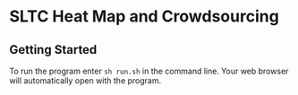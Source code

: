 # SLTC Heat Map and Crowdsourcing
## Getting Started
To run the program enter `sh run.sh` in the command line.
Your web browser will automatically open with the program.
